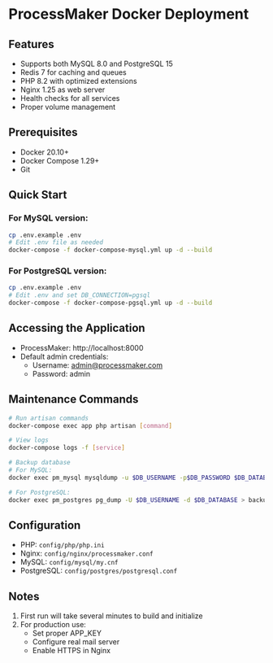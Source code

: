 # ProcessMaker Docker Deployment

## Features
- Supports both MySQL 8.0 and PostgreSQL 15
- Redis 7 for caching and queues
- PHP 8.2 with optimized extensions
- Nginx 1.25 as web server
- Health checks for all services
- Proper volume management

## Prerequisites
- Docker 20.10+
- Docker Compose 1.29+
- Git

## Quick Start

### For MySQL version:
```bash
cp .env.example .env
# Edit .env file as needed
docker-compose -f docker-compose-mysql.yml up -d --build
```

### For PostgreSQL version:
```bash
cp .env.example .env
# Edit .env and set DB_CONNECTION=pgsql
docker-compose -f docker-compose-pgsql.yml up -d --build
```

## Accessing the Application
- ProcessMaker: http://localhost:8000
- Default admin credentials:
    - Username: admin@processmaker.com
    - Password: admin

## Maintenance Commands
```bash
# Run artisan commands
docker-compose exec app php artisan [command]

# View logs
docker-compose logs -f [service]

# Backup database
# For MySQL:
docker exec pm_mysql mysqldump -u $DB_USERNAME -p$DB_PASSWORD $DB_DATABASE > backup.sql

# For PostgreSQL:
docker exec pm_postgres pg_dump -U $DB_USERNAME -d $DB_DATABASE > backup.sql
```

## Configuration
- PHP: `config/php/php.ini`
- Nginx: `config/nginx/processmaker.conf`
- MySQL: `config/mysql/my.cnf`
- PostgreSQL: `config/postgres/postgresql.conf`

## Notes
1. First run will take several minutes to build and initialize
2. For production use:
    - Set proper APP_KEY
    - Configure real mail server
    - Enable HTTPS in Nginx
